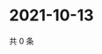 # 2021-10-13

共 0 条

<!-- BEGIN -->
<!-- 最后更新时间 Wed Oct 13 2021 01:18:33 GMT+0800 (China Standard Time) -->

<!-- END -->
